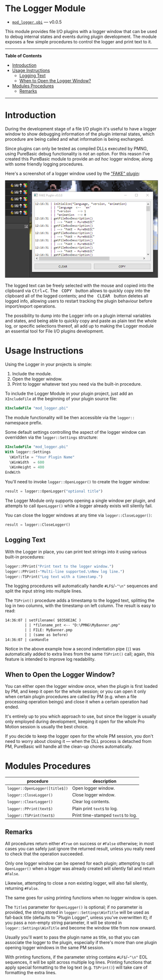 # The Logger Module

- [`mod_logger.pbi`][mod_logger] — v0.0.5

This module provides file I/O plugins with a logger window that can be used to debug internal states and events during plugin development.
The module exposes a few simple procedures to control the logger and print text to it.

-----

**Table of Contents**

<!-- MarkdownTOC autolink="true" bracket="round" autoanchor="false" lowercase="only_ascii" uri_encoding="true" levels="1,2" -->

- [Introduction](#introduction)
- [Usage Instructions](#usage-instructions)
    - [Logging Text](#logging-text)
    - [When to Open the Logger Window?](#when-to-open-the-logger-window)
- [Modules Procedures](#modules-procedures)
    - [Remarks](#remarks)

<!-- /MarkdownTOC -->

-----

# Introduction

During the development stage of a file I/O plugin it's useful to have a logger window to show debugging information of the plugin internal states, which procedure are being called and what information is being exchanged.

Since plugins can only be tested as compiled DLLs executed by PMNG, using PureBasic debug functionality is not an option.
For this reason I've created this PureBasic module to provide an _ad hoc_ logger window, along with some friendly logging procedures.

Here's a screenshot of a logger window used by the ["FAKE" plugin][PoC fake]:

![screenshot log window][screenshot logger]

The logged text can be freely selected with the mouse and copied into the clipboard via <kbd>Ctrl</kbd>+<kbd>C</kbd>.
The <kbd>&nbsp;COPY&nbsp;</kbd> button allows to quickly copy into the clipboard all of the logged contents; and the <kbd>&nbsp;CLEAR&nbsp;</kbd> button deletes all logged info, allowing users to restart tracking the plugin behaviour before import/export operations.

The possibility to dump into the Logger info on a plugin internal variables and states, and being able to quickly copy and paste as plain text the whole log, or specific selections thereof, all add up to making the Logger module an essential tool for File I/O plugins development.

# Usage Instructions

Using the Logger in your projects is simple:

1. Include the module.
2. Open the logger window.
3. Print to logger whatever text you need via the built-in procedure.

To include the Logger Module in your plugin project, just add an `XIncludeFile` at the beginning of your plugin source file:

```purebasic
XIncludeFile "mod_logger.pbi"
```

The module functionality will be then accessible via the `logger::` namespace prefix.

Some default settings controlling the aspect of the logger window can overridden via the `logger::Settings` structure:

```purebasic
XIncludeFile "mod_logger.pbi"
With logger::Settings
  \WinTitle = "Your Plugin Name"
  \WinWidth  = 600
  \WinHeight = 400
EndWith
```

You'll need to invoke `logger::OpenLogger()` to create the logger window:

```purebasic
result = logger::OpenLogger("optional title")
```

The Logger Module only supports opening a single window per plugin, and attempts to call `OpenLogger()` while a logger already exists will silently fail.

You can close the logger windows at any time via `logger::CloseLogger()`:

```purebasic
result = logger::CloseLogger()
```

## Logging Text

With the Logger in place, you can print text strings into it using various built-in procedures:

```purebasic
logger::PPrint("Print text to the logger window.")
logger::PPrint(~"Multi-line supported.\nNew log line.")
logger::TSPrint("Log text with a timestamp.")
```

The logging procedures will automatically handle `#LF$`/`~"\n"` sequences and split the input string into multiple lines.

The `TSPrint()` procedure adds a timestamp to the logged text, splitting the log in two columns, with the timestamp on left column.
The result is easy to read:

```
14:36:07 | setFilename( $0358E2AC )
         | | *filename_pnt <-- "D:\PMNG\MyBanner.pmp"
         | | FILE: MyBanner.pmp
         | | (same as before)
14:36:07 | canHandle
```

Notice in the above example how a second indentation pipe (`|`) was automatically added to extra lines from the same `TSPrint()` call; again, this feature is intended to improve log readability.

## When to Open the Logger Window?

You can either open the logger window once, when the plugin is first loaded by PM, and keep it open for the whole session; or you can open it only when certain plugin procedures are called by PM (e.g. when a file processing operation beings) and close it when a certain operation had ended.

It's entirely up to you which approach to use, but since the logger is usually only employed during development, keeping it open for the whole Pro Motion session is usually the best choice.

If you decide to keep the logger open for the whole PM session, you don't need to worry about closing it — when the DLL process is detached from PM, PureBasic will handle all the clean-up chores automatically.

# Modules Procedures


|           procedure            |            description             |
|--------------------------------|------------------------------------|
| `logger::OpenLogger([title$])` | Open logger window.                |
| `logger::CloseLogger()`        | Close logger window.               |
| `logger::ClearLogger()`        | Clear log contents.                |
| `logger::PPrint(text$)`        | Plain print `text$` to log.        |
| `logger::TSPrint(text$)`       | Print time-stamped `text$` to log. |

## Remarks

All procedures return either `#True` on success or `#False` otherwise; in most cases you can safely just ignore the returned result, unless you really need to check that the operation succeeded.

Only one logger window can be opened for each plugin; attempting to call `OpenLogger()` when a logger was already created will silently fail and return `#False`.

Likewise, attempting to close a non existing logger, will also fail silently, returning `#False`.

The same goes for using printing functions when no logger window is open.

The `Title$` parameter for `OpenLogger()` is optional; if no parameter is provided, the string stored in `logger::Settings\WinTitle` will be used as fall-back title (defaults to "Plugin Logger", unless you've overwritten it); if you pass a non-empty string parameter, it will be stored in `logger::Settings\WinTitle` and become the window title from now onward.

Usually you'll want to pass the plugin name as title, so that you can associate the logger to the plugin, especially if there's more than one plugin opening logger windows in the same PM session.

With printing functions, if the parameter string contains `#LF$`/`~"\n"` EOL sequences, it will be split across multiple log lines.
Printing functions that apply special formatting to the log text (e.g. `TSPrint()`) will take care of formatting the extra lines.

<!-----------------------------------------------------------------------------
                               REFERENCE LINKS
------------------------------------------------------------------------------>

<!-- project folders -->

[PoC fake]: ./PoC/file-io/fake/ "Navigate to folder"

<!-- project files -->

[mod_logger]: ./mod_logger.pbi "View source file"

<!-- screenshots -->

[screenshot logger]: ./PoC/file-io/fake/screenshot_logger.png "Screenshot of the logger module window in the FAKE plugin"

<!-- EOF -->
